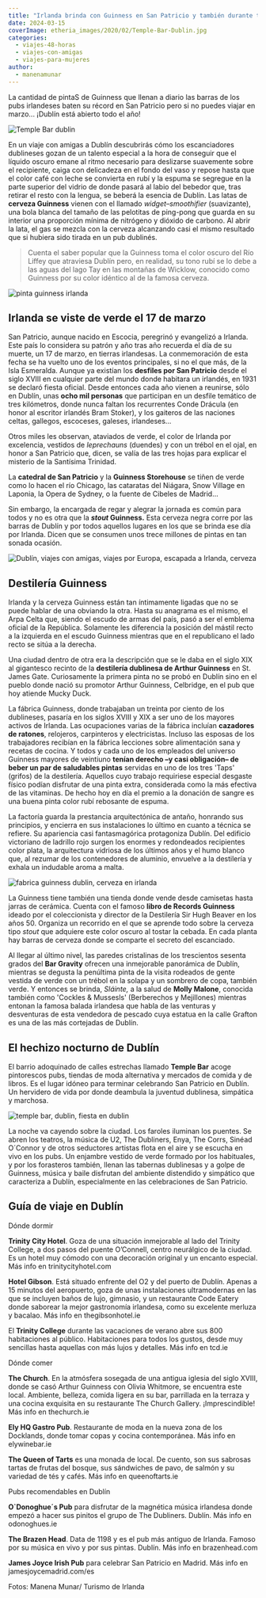```yaml
---
title: "Irlanda brinda con Guinness en San Patricio y también durante todo el año"
date: 2024-03-15
coverImage: etheria_images/2020/02/Temple-Bar-Dublin.jpg
categories: 
  - viajes-48-horas
  - viajes-con-amigas
  - viajes-para-mujeres
author: 
  - manenamunar
---
```


La cantidad de pintaS de Guinness que llenan a diario las barras de los pubs irlandeses 
baten su récord en San Patricio pero si no puedes viajar en marzo... ¡Dublín está 
abierto todo el año! 

![Temple Bar dublin](etheria_images/2020/02/Temple-Bar-Dublin-900x600.jpg "Temple Bar de Dublín. © Rob Durston/ Turismo Irlanda")

En un viaje con amigas a Dublín descubrirás cómo los escanciadores dublineses gozan de 
un talento especial a la hora de conseguir que el líquido oscuro emane al ritmo 
necesario para deslizarse suavemente sobre el recipiente, caiga con delicadeza en el 
fondo del vaso y repose hasta que el color café con leche se convierta en rubí y la 
espuma se segregue en la parte superior del vidrio de donde pasará al labio del bebedor 
que, tras retirar el resto con la lengua, se beberá la esencia de Dublín. Las latas de 
**cerveza Guinness** vienen con el llamado _widget–smoothifier_ (suavizante), una bola 
blanca del tamaño de las pelotitas de ping-pong que guarda en su interior una proporción 
mínima de nitrógeno y dióxido de carbono. Al abrir la lata, el gas se mezcla con la 
cerveza alcanzando casi el mismo resultado que si hubiera sido tirada en un pub 
dublinés. 

> Cuenta el saber popular que la Guinness toma el color oscuro del Río Liffey que 
> atraviesa Dublín pero, en realidad, su tono rubí se lo debe a las aguas del lago Tay en 
> las montañas de Wicklow, conocido como Guinness por su color idéntico al de la famosa 
> cerveza. 

![pinta guinness irlanda](etheria_images/2019/02/Dublin-Rostrevor-Inn.jpg "Pinta de Guinness en el pub The Rostrevor Inn.")

## Irlanda se viste de verde el 17 de marzo

San Patricio, aunque nacido en Escocia, peregrinó y evangelizó a Irlanda. Este país lo 
considera su patrón y año tras año recuerda el día de su muerte, un 17 de marzo, en 
tierras irlandesas. La conmemoración de esta fecha se ha vuelto uno de los eventos 
principales, si no el que más, de la Isla Esmeralda. Aunque ya existían los **desfiles 
por San Patricio** desde el siglo XVIII en cualquier parte del mundo donde habitara un 
irlandés, en 1931 se declaró fiesta oficial. Desde entonces cada año vienen a reunirse, 
sólo en Dublín, unas **ocho mil personas** que participan en un desfile temático de tres 
kilómetros, donde nunca faltan los recurrentes Conde Drácula (en honor al escritor 
irlandés Bram Stoker), y los gaiteros de las naciones celtas, gallegos, escoceses, 
galeses, irlandeses… 

Otros miles les observan, ataviados de verde, el color de Irlanda por excelencia, 
vestidos de _leprechauns_ (duendes) y con un trébol en el ojal, en honor a San Patricio 
que, dicen, se valía de las tres hojas para explicar el misterio de la Santísima 
Trinidad. 

La **catedral de San Patricio** y la **Guinness Storehouse** se tiñen de verde como lo 
hacen el río Chicago, las cataratas del Niágara, Snow Village en Laponia, la Opera de 
Sydney, o la fuente de Cibeles de Madrid... 

Sin embargo, la encargada de regar y alegrar la jornada es común para todos y no es otra 
que la **_stout_ Guinness.** Esta cerveza negra corre por las barras de Dublín y por 
todos aquellos lugares en los que se brinda ese día por Irlanda. Dicen que se consumen 
unos trece millones de pintas en tan sonada ocasión. 

![Dublín, viajes con amigas, viajes por Europa, escapada a Irlanda, cerveza](etheria_images/2019/02/Irlanda-Guiness-bar.jpg "Bar Gravity de la destilería Guinness.")

## Destilería Guinness

Irlanda y la cerveza Guinness están tan íntimamente ligadas que no se puede hablar de 
una obviando la otra. Hasta su anagrama es el mismo, el Arpa Celta que, siendo el escudo 
de armas del país, pasó a ser el emblema oficial de la República. Solamente les 
diferencia la posición del mástil recto a la izquierda en el escudo Guinness mientras 
que en el republicano el lado recto se sitúa a la derecha. 

Una ciudad dentro de otra era la descripción que se le daba en el siglo XIX al 
gigantesco recinto de la **destilería dublinesa de Arthur Guinness** en St. James Gate. 
Curiosamente la primera pinta no se probó en Dublín sino en el pueblo donde nació su 
promotor Arthur Guinness, Celbridge, en el pub que hoy atiende Mucky Duck. 

La fábrica Guinness, donde trabajaban un treinta por ciento de los dublineses, pasaría 
en los siglos XVIII y XIX a ser uno de los mayores activos de Irlanda. Las ocupaciones 
varias de la fábrica incluían **cazadores de ratones**, relojeros, carpinteros y 
electricistas. Incluso las esposas de los trabajadores recibían en la fábrica lecciones 
sobre alimentación sana y recetas de cocina. Y todos y cada uno de los empleados del 
universo Guinness mayores de veintiuno **tenían derecho –y casi obligación– de beber un 
par de saludables pintas** servidas en uno de los tres 'Taps' (grifos) de la destilería. 
Aquellos cuyo trabajo requiriese especial desgaste físico podían disfrutar de una pinta 
extra, considerada como la más efectiva de las vitaminas. De hecho hoy en día el premio 
a la donación de sangre es una buena pinta color rubí rebosante de espuma. 

La factoría guarda la prestancia arquitectónica de antaño, honrando sus principios, y 
encierra en sus instalaciones lo último en cuanto a técnica se refiere. Su apariencia 
casi fantasmagórica protagoniza Dublín. Del edificio victoriano de ladrillo rojo surgen 
los enormes y redondeados recipientes color plata, la arquitectura vidriosa de los 
últimos años y el humo blanco que, al rezumar de los contenedores de aluminio, envuelve 
a la destilería y exhala un indudable aroma a malta. 

![fabrica guinness dublin, cerveza en irlanda](etheria_images/2019/02/Dublin-Guinness-Storehouse.jpg "Destilería Guinness en Dublín.")

La Guinness tiene también una tienda donde vende desde camisetas hasta jarras de 
cerámica. Cuenta con el famoso **libro de Records Guinness** ideado por el coleccionista 
y director de la Destilería Sir Hugh Beaver en los años 50. Organiza un recorrido en el 
que se aprende todo sobre la cerveza tipo _stout_ que adquiere este color oscuro al 
tostar la cebada. En cada planta hay barras de cerveza donde se comparte el secreto del 
escanciado. 

Al llegar al último nivel, las paredes cristalinas de los trescientos sesenta grados del 
**Bar Gravity** ofrecen una inmejorable panorámica de Dublín, mientras se degusta la 
penúltima pinta de la visita rodeados de gente vestida de verde con un trébol en la 
solapa y un sombrero de copa, también verde. Y entonces se brinda, _Sláinte,_ a la salud 
de **Molly Malone**, conocida también como 'Cockles & Mussesls' (Berberechos y 
Mejillones) mientras entonan la famosa balada irlandesa que habla de las venturas y 
desventuras de esta vendedora de pescado cuya estatua en la calle Grafton es una de las 
más cortejadas de Dublín. 

## El hechizo nocturno de Dublín

El barrio adoquinado de calles estrechas llamado **Temple Bar** acoge pintorescos pubs, 
tiendas de moda alternativa y mercados de comida y de libros. Es el lugar idóneo para 
terminar celebrando San Patricio en Dublín. Un hervidero de vida por donde deambula la 
juventud dublinesa, simpática y marchosa. 

![temple bar, dublin, fiesta en dublin](etheria_images/2019/02/Temple-Bar-Dublin.jpg "En la zona de The Temple Bar se sitúan los pubs más animados de Dublín.")

La noche va cayendo sobre la ciudad. Los faroles iluminan los puentes. Se abren los 
teatros, la música de U2, The Dubliners, Enya, The Corrs, Sinéad O´Connor y de otros 
seductores artistas flota en el aire y se escucha en vivo en los pubs. Un enjambre 
vestido de verde formado por los habituales, y por los forasteros también, llenan las 
tabernas dublinesas y a golpe de Guinness, música y baile disfrutan del ambiente 
distendido y simpático que caracteriza a Dublín, especialmente en las celebraciones de 
San Patricio. 

## Guía de viaje en Dublín

Dónde dormir 

**Trinity City Hotel**. Goza de una situación inmejorable al lado del Trinity College, a 
dos pasos del puente O’Connell, centro neurálgico de la ciudad. Es un hotel muy cómodo 
con una decoración original y un encanto especial. Más info en trinitycityhotel.com 

**Hotel Gibson**. Está situado enfrente del O2 y del puerto de Dublín. Apenas a 15 
minutos del aeropuerto, goza de unas instalaciones ultramodernas en las que se incluyen 
baños de lujo, gimnasio, y un restaurante Code Eatery donde saborear la mejor 
gastronomía irlandesa, como su excelente merluza y bacalao. Más info en 
thegibsonhotel.ie 

El **Trinity College** durante las vacaciones de verano abre sus 800 habitaciones al 
público. Habitaciones para todos los gustos, desde muy sencillas hasta aquellas con más 
lujos y detalles. Más info en tcd.ie 

Dónde comer 

**The Church**. En la atmósfera sosegada de una antigua iglesia del siglo XVIII, donde 
se casó Arthur Guinness con Olivia Whitmore, se encuentra este local. Ambiente, belleza, 
comida ligera en su bar, parrillada en la terraza y una cocina exquisita en su 
restaurante The Church Gallery. ¡Imprescindible! Más info en thechurch.ie 

**Ely HQ Gastro Pub**. Restaurante de moda en la nueva zona de los Docklands, donde 
tomar copas y cocina contemporánea. Más info en elywinebar.ie 

**The Queen of Tarts** es una monada de local. De cuento, son sus sabrosas tartas de 
frutas del bosque, sus sándwiches de pavo, de salmón y su variedad de tés y cafés. Más 
info en queenoftarts.ie 

Pubs recomendables en Dublín 

**O\`Donoghue´s Pub** para disfrutar de la magnética música irlandesa donde empezó a 
hacer sus pinitos el grupo de The Dubliners. Dublín. Más info en odonoghues.ie 

**The Brazen Head**. Data de 1198 y es el pub más antiguo de Irlanda. Famoso por su 
música en vivo y por sus pintas. Dublín. Más info en brazenhead.com 

**James Joyce Irish Pub** para celebrar San Patricio en Madrid. Más info en 
jamesjoycemadrid.com/es 

Fotos: Manena Munar/ Turismo de Irlanda

